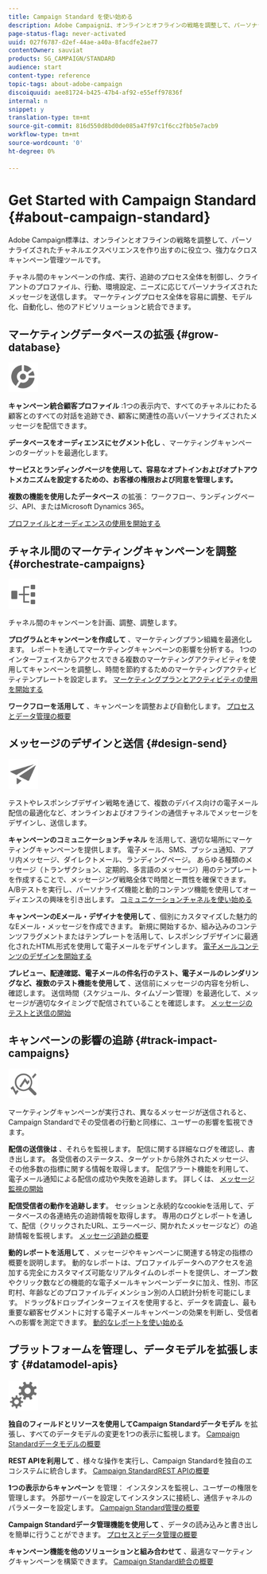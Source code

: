 ```yaml
---
title: Campaign Standard を使い始める
description: Adobe Campaignは、オンラインとオフラインの戦略を調整して、パーソナライズされた顧客体験を作り出すのに役立つ強力なクロスチャネルキャンペーン管理ツールです。
page-status-flag: never-activated
uuid: 027f6787-d2ef-44ae-a40a-8facdfe2ae77
contentOwner: sauviat
products: SG_CAMPAIGN/STANDARD
audience: start
content-type: reference
topic-tags: about-adobe-campaign
discoiquuid: aee81724-b425-47b4-af92-e55eff97836f
internal: n
snippet: y
translation-type: tm+mt
source-git-commit: 816d550d8bd0de085a47f97c1f6cc2fbb5e7acb9
workflow-type: tm+mt
source-wordcount: '0'
ht-degree: 0%

---
```



# Get Started with Campaign Standard {#about-campaign-standard}

Adobe Campaign標準は、オンラインとオフラインの戦略を調整して、パーソナライズされたチャネルエクスペリエンスを作り出すのに役立つ、強力なクロスキャンペーン管理ツールです。

チャネル間のキャンペーンの作成、実行、追跡のプロセス全体を制御し、クライアントのプロファイル、行動、環境設定、ニーズに応じてパーソナライズされたメッセージを送信します。 マーケティングプロセス全体を容易に調整、モデル化、自動化し、他のアドビソリューションと統合できます。

## マーケティングデータベースの拡張 {#grow-database}

<img width="60px" alt="conditions" src="assets/icon_segment.svg"/>

**キャンペーン統合顧客プロファイル** :1つの表示内で、すべてのチャネルにわたる顧客とのすべての対話を追跡でき、顧客に関連性の高いパーソナライズされたメッセージを配信できます。

**データベースをオーディエンスにセグメント化し** 、マーケティングキャンペーンのターゲットを最適化します。

**サービスとランディングページを使用して、容易なオプトインおよびオプトアウトメカニズムを設定するための、お客様の権限および同意を管理します。**

**複数の機能を使用したデータベース** の拡張： ワークフロー、ランディングページ、API、またはMicrosoft Dynamics 365。

[プロファイルとオーディエンスの使用を開始する](../../audiences/using/get-started-profiles-and-audiences.md)

## チャネル間のマーケティングキャンペーンを調整 {#orchestrate-campaigns}

<img width="60px" alt="conditions" src="assets/icon_workflows.svg"/>

チャネル間のキャンペーンを計画、調整、調整します。

**プログラムとキャンペーンを作成して** 、マーケティングプラン組織を最適化します。 レポートを通してマーケティングキャンペーンの影響を分析する。 1つのインターフェイスからアクセスできる複数のマーケティングアクティビティを使用してキャンペーンを調整し、時間を節約するためのマーケティングアクティビティテンプレートを設定します。 [マーケティングプランとアクティビティの使用を開始する](../../start/using/programs-and-campaigns.md)

**ワークフローを活用して** 、キャンペーンを調整および自動化します。 [プロセスとデータ管理の概要](../../automating/using/get-started-workflows.md)

## メッセージのデザインと送信 {#design-send}

<img width="60px" alt="conditions" src="assets/icon_send.svg"/>

テストやレスポンシブデザイン戦略を通じて、複数のデバイス向けの電子メール配信の最適化など、オンラインおよびオフラインの通信チャネルでメッセージをデザインし、送信します。

**キャンペーンのコミュニケーションチャネル** を活用して、適切な場所にマーケティングキャンペーンを提供します。 電子メール、SMS、プッシュ通知、アプリ内メッセージ、ダイレクトメール、ランディングページ。 あらゆる種類のメッセージ（トランザクション、定期的、多言語のメッセージ）用のテンプレートを作成することで、メッセージング戦略全体で時間と一貫性を確保できます。 A/Bテストを実行し、パーソナライズ機能と動的コンテンツ機能を使用してオーディエンスの興味を引き出します。 [コミュニケーションチャネルを使い始める](../../channels/using/get-started-communication-channels.md)

**キャンペーンのEメール・デザイナを使用して** 、個別にカスタマイズした魅力的なEメール・メッセージを作成できます。 新規に開始するか、組み込みのコンテンツフラグメントまたはテンプレートを活用して、レスポンシブデザインに最適化されたHTML形式を使用して電子メールをデザインします。 [電子メールコンテンツのデザインを開始する](../../designing/using/designing-content-in-adobe-campaign.md)

**プレビュー、配達確認、電子メールの件名行のテスト、電子メールのレンダリングなど、複数のテスト機能を使用して** 、送信前にメッセージの内容を分析し、確認します。 送信時間（スケジュール、タイムゾーン管理）を最適化して、メッセージが適切なタイミングで配信されていることを確認します。 [メッセージのテストと送信の開始](../../sending/using/get-started-sending-messages.md)

## キャンペーンの影響の追跡 {#track-impact-campaigns}

<img width="60px" alt="conditions" src="assets/icon_report.svg"/>

マーケティングキャンペーンが実行され、異なるメッセージが送信されると、Campaign Standardでその受信者の行動と同様に、ユーザーの影響を監視できます。

**配信の送信後は** 、それらを監視します。 配信に関する詳細なログを確認し、書き出します。 各受信者のステータス、ターゲットから除外されたメッセージ、その他多数の指標に関する情報を取得します。
配信アラート機能を利用して、電子メール通知による配信の成功や失敗を追跡します。 詳しくは、 [メッセージ監視の開始](../../sending/using/monitoring-a-delivery.md)

**配信受信者の動作を追跡します**。 セッションと永続的なcookieを活用して、データベースの各連絡先の追跡情報を取得します。 専用のログとレポートを通して、配信（クリックされたURL、エラーページ、開かれたメッセージなど）の追跡情報を監視します。 [メッセージ追跡の概要](../../sending/using/tracking-messages.md)

**動的レポートを活用して** 、メッセージやキャンペーンに関連する特定の指標の概要を説明します。 動的なレポートは、プロファイルデータへのアクセスを追加する完全にカスタマイズ可能なリアルタイムのレポートを提供し、オープン数やクリック数などの機能的な電子メールキャンペーンデータに加え、性別、市区町村、年齢などのプロファイルディメンション別の人口統計分析を可能にします。 ドラッグ&amp;ドロップインターフェイスを使用すると、データを調査し、最も重要な顧客セグメントに対する電子メールキャンペーンの効果を判断し、受信者への影響を測定できます。 [動的なレポートを使い始める](../../reporting/using/about-dynamic-reports.md)

## プラットフォームを管理し、データモデルを拡張します {#datamodel-apis}

<img width="60px" alt="conditions" src="assets/icon_admin.svg"/>

**独自のフィールドとリソースを使用してCampaign Standardデータモデル** を拡張し、すべてのデータモデルの変更を1つの表示に監視します。 [Campaign Standardデータモデルの概要](../../developing/using/get-started-data-model.md)

**REST APIを利用して** 、様々な操作を実行し、Campaign Standardを独自のエコシステムに統合します。 [Campaign StandardREST APIの概要](../../api/using/get-started-apis.md)

**1つの表示からキャンペーン** を管理： インスタンスを監視し、ユーザーの権限を管理します。 外部サーバーを設定してインスタンスに接続し、通信チャネルのパラメーターを設定します。 [Campaign Standard管理の概要](../../administration/using/get-started-campaign-administration.md)

**Campaign Standardデータ管理機能を使用して** 、データの読み込みと書き出しを簡単に行うことができます。 [プロセスとデータ管理の概要](../../automating/using/get-started-workflows.md)

**キャンペーン機能を他のソリューションと組み合わせて** 、最適なマーケティングキャンペーンを構築できます。 [Campaign Standard統合の概要](../../integrating/using/get-started-campaign-integrations.md)
